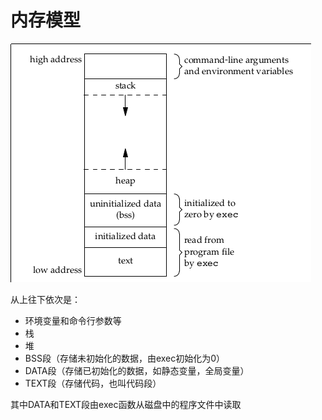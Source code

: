 # 内存模型

![mem layout](./img/os_mem_layout.png)

从上往下依次是：

- 环境变量和命令行参数等
- 栈
- 堆
- BSS段（存储未初始化的数据，由exec初始化为0）
- DATA段（存储已初始化的数据，如静态变量，全局变量）
- TEXT段（存储代码，也叫代码段）

其中DATA和TEXT段由exec函数从磁盘中的程序文件中读取
